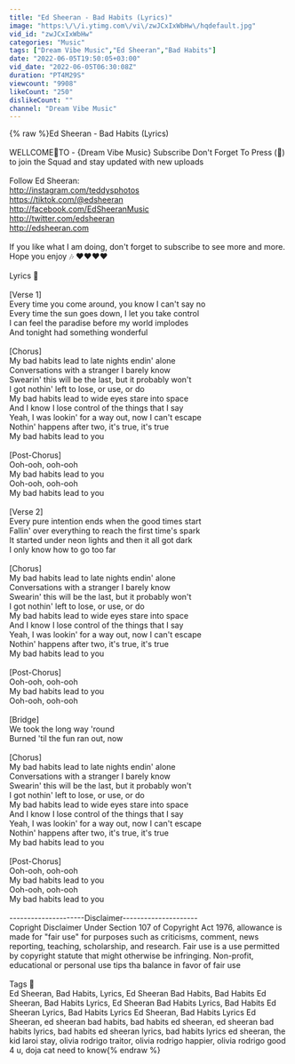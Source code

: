 ```yaml
---
title: "Ed Sheeran - Bad Habits (Lyrics)"
image: "https:\/\/i.ytimg.com\/vi\/zwJCxIxWbHw\/hqdefault.jpg"
vid_id: "zwJCxIxWbHw"
categories: "Music"
tags: ["Dream Vibe Music","Ed Sheeran","Bad Habits"]
date: "2022-06-05T19:50:05+03:00"
vid_date: "2022-06-05T06:30:08Z"
duration: "PT4M29S"
viewcount: "9908"
likeCount: "250"
dislikeCount: ""
channel: "Dream Vibe Music"
---
```

{% raw %}Ed Sheeran - Bad Habits (Lyrics)<br /><br />WELLCOME🥳TO - {Dream Vibe Music} Subscribe Don't Forget To Press (🔔) to join the  Squad and stay updated with new uploads <br /><br />Follow Ed Sheeran:<br /><a rel="nofollow" target="blank" href="http://instagram.com/teddysphotos">http://instagram.com/teddysphotos</a><br /><a rel="nofollow" target="blank" href="https://tiktok.com/@edsheeran">https://tiktok.com/@edsheeran</a><br /><a rel="nofollow" target="blank" href="http://facebook.com/EdSheeranMusic">http://facebook.com/EdSheeranMusic</a><br /><a rel="nofollow" target="blank" href="http://twitter.com/edsheeran">http://twitter.com/edsheeran</a><br /><a rel="nofollow" target="blank" href="http://edsheeran.com">http://edsheeran.com</a><br /><br />If you like what I am doing, don't forget to subscribe to see more and more. Hope you enjoy 🎶 ❤❤❤❤<br /><br />Lyrics 🔖<br /><br />[Verse 1]<br />Every time you come around, you know I can't say no<br />Every time the sun goes down, I let you take control<br />I can feel the paradise before my world implodes<br />And tonight had something wonderful<br /><br />[Chorus]<br />My bad habits lead to late nights endin' alone<br />Conversations with a stranger I barely know<br />Swearin' this will be the last, but it probably won't<br />I got nothin' left to lose, or use, or do<br />My bad habits lead to wide eyes stare into space<br />And I know I lose control of the things that I say<br />Yeah, I was lookin' for a way out, now I can't escape<br />Nothin' happens aftеr two, it's true, it's true<br />My bad habits lead to you<br /><br />[Post-Chorus]<br />Ooh-ooh, ooh-ooh<br />My bad habits lеad to you<br />Ooh-ooh, ooh-ooh<br />My bad habits lead to you<br /><br />[Verse 2]<br />Every pure intention ends when the good times start<br />Fallin' over everything to reach the first time's spark<br />It started under neon lights and then it all got dark<br />I only know how to go too far<br /><br />[Chorus]<br />My bad habits lead to late nights endin' alone<br />Conversations with a stranger I barely know<br />Swearin' this will be the last, but it probably won't<br />I got nothin' left to lose, or use, or do<br />My bad habits lead to wide eyes stare into space<br />And I know I lose control of the things that I say<br />Yeah, I was lookin' for a way out, now I can't escape<br />Nothin' happens after two, it's true, it's true<br />My bad habits lead to you<br /><br />[Post-Chorus]<br />Ooh-ooh, ooh-ooh<br />My bad habits lead to you<br />Ooh-ooh, ooh-ooh<br /><br />[Bridge]<br />We took the long way 'round<br />Burned 'til the fun ran out, now<br /><br />[Chorus]<br />My bad habits lead to late nights endin' alone<br />Conversations with a stranger I barely know<br />Swearin' this will be the last, but it probably won't<br />I got nothin' left to lose, or use, or do<br />My bad habits lead to wide eyes stare into space<br />And I know I lose control of the things that I say<br />Yeah, I was lookin' for a way out, now I can't escape<br />Nothin' happens after two, it's true, it's true<br />My bad habits lead to you<br /><br />[Post-Chorus]<br />Ooh-ooh, ooh-ooh<br />My bad habits lead to you<br />Ooh-ooh, ooh-ooh<br />My bad habits lead to you<br /><br />---------------------Disclaimer---------------------<br />Copright Disclaimer Under Section 107 of Copyright Act 1976, allowance is made for &quot;fair use&quot; for purposes such as criticisms, comment, news reporting, teaching, scholarship, and research. Fair use is a use permitted by copyright statute that might otherwise be infringing. Non-profit, educational or personal use tips tha balance in favor of fair use<br /><br />Tags 🔖<br />Ed Sheeran, Bad Habits, Lyrics, Ed Sheeran Bad Habits, Bad Habits Ed Sheeran, Bad Habits Lyrics, Ed Sheeran Bad Habits Lyrics, Bad Habits Ed Sheeran Lyrics, Bad Habits Lyrics Ed Sheeran, Bad Habits Lyrics Ed Sheeran, ed sheeran bad habits, bad habits ed sheeran, ed sheeran bad habits lyrics, bad habits ed sheeran lyrics, bad habits lyrics ed sheeran, the kid laroi stay, olivia rodrigo traitor, olivia rodrigo happier, olivia rodrigo good 4 u, doja cat need to know{% endraw %}
